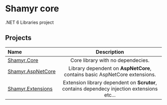# Shamyr core

.NET 6 Libraries project

## Projects

|Name | Description|
| :--- | :---:|
|[Shamyr.Core](src/Shamyr.Core)| Core library with no dependecies. | 
|[Shamyr.AspNetCore](src/Shamyr.AspNetCore)| Library dependent on **AspNetCore**, contains basic AspNetCore extensions. | 
|[Shamyr.Extensions](src/Shamyr.Extensions)| Extension library dependent on **Scrutor**, contains dependecy injection extensions etc...  | 
